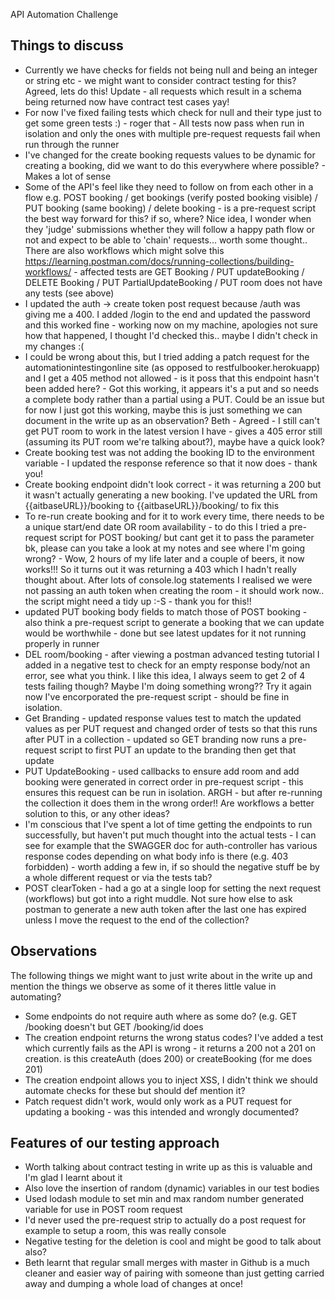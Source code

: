 API Automation Challenge

## Things to discuss
- Currently we have checks for fields not being null and being an integer or string etc - we might want to consider contract testing for this? Agreed, lets do this! Update - all requests which result in a schema being returned now have contract test cases yay!
- For now I've fixed failing tests which check for null and their type just to get some green tests :) - roger that - All tests now pass when run in isolation and only the ones with multiple pre-request requests fail when run through the runner
- I've changed for the create booking requests values to be dynamic for creating a booking, did we want to do this everywhere where possible? - Makes a lot of sense
- Some of the API's feel like they need to follow on from each other in a flow e.g. POST booking / get bookings (verify posted booking visible) / PUT booking (same booking) / delete booking - is a pre-request script the best way forward for this? if so, where? Nice idea, I wonder when they 'judge' submissions whether they will follow a happy path flow or not and expect to be able to 'chain' requests... worth some thought.. There are also workflows which might solve this https://learning.postman.com/docs/running-collections/building-workflows/ - affected tests are GET Booking / PUT updateBooking / DELETE Booking / PUT PartialUpdateBooking / PUT room does not have any tests (see above)
- I updated the auth -> create token post request because /auth was giving me a 400.  I added /login to the end and updated the password and this worked fine - working now on my machine, apologies not sure how that happened, I thought I'd checked this.. maybe I didn't check in my changes :(
- I could be wrong about this, but I tried adding a patch request for the automationintestingonline site (as opposed to restfulbooker.herokuapp) and I get a 405 method not allowed - is it poss that this endpoint hasn't been added here? - Got this working, it appears it's a put and so needs a complete body rather than a partial using a PUT. Could be an issue but for now I just got this working, maybe this is just something we can document in the write up as an observation? Beth - Agreed - I still can't get PUT room to work in the latest version I have - gives a 405 error still (assuming its PUT room we're talking about?), maybe have a quick look?
- Create booking test was not adding the booking ID to the environment variable - I updated the response reference so that it now does - thank you!
- Create booking endpoint didn't look correct - it was returning a 200 but it wasn't actually generating a new booking.  I've updated the URL from {{aitbaseURL}}/booking to {{aitbaseURL}}/booking/ to fix this
- To re-run create booking and for it to work every time, there needs to be a unique start/end date OR room availability - to do this I tried a pre-request script for POST booking/ but cant get it to pass the parameter bk, please can you take a look at my notes and see where I'm going wrong? - Wow, 2 hours of my life later and a couple of beers, it now works!!! So it turns out it was returning a 403 which I hadn't really thought about. After lots of console.log statements I realised we were not passing an auth token when creating the room - it should work now.. the script might need a tidy up :-S - thank you for this!!
- updated PUT booking body fields to match those of POST booking - also think a pre-request script to generate a booking that we can update would be worthwhile - done but see latest updates for it not running properly in runner
- DEL room/booking - after viewing a postman advanced testing tutorial I added in a negative test to check for an empty response body/not an error, see what you think. I like this idea, I always seem to get 2 of 4 tests failing though? Maybe I'm doing something wrong?? Try it again now I've encorporated the pre-request script - should be fine in isolation.
- Get Branding - updated response values test to match the updated values as per PUT request and changed order of tests so that this runs after PUT in a collection - updated so GET branding now runs a pre-request script to first PUT an update to the branding then get that update
- PUT UpdateBooking - used callbacks to ensure add room and add booking were generated in correct order in pre-request script - this ensures this request can be run in isolation.  ARGH - but after re-running the collection it does them in the wrong order!! Are workflows a better solution to this, or any other ideas?
- I'm conscious that I've spent a lot of time getting the endpoints to run successfully, but haven't put much thought into the actual tests - I can see for example that the SWAGGER doc for auth-controller has various response codes depending on what body info is there (e.g. 403 forbidden) - worth adding a few in, if so should the negative stuff be by a whole different request or via the tests tab?
- POST clearToken - had a go at a single loop for setting the next request (workflows) but got into a right muddle.  Not sure how else to ask postman to generate a new auth token after the last one has expired unless I move the request to the end of the collection?

## Observations
The following things we might want to just write about in the write up and mention the things we observe as some of it theres little value in automating?
- Some endpoints do not require auth where as some do? (e.g. GET /booking doesn't but GET /booking/id does
- The creation endpoint returns the wrong status codes? I've added a test which currently fails as the API is wrong - it returns a 200 not a 201 on creation. is this createAuth (does 200) or createBooking (for me does 201)
- The creation endpoint allows you to inject XSS, I didn't think we should automate checks for these but should def mention it?
- Patch request didn't work, would only work as a PUT request for updating a booking - was this intended and wrongly documented?

## Features of our testing approach
- Worth talking about contract testing in write up as this is valuable and I'm glad I learnt about it
- Also love the insertion of random (dynamic) variables in our test bodies
- Used lodash module to set min and max random number generated variable for use in POST room request
- I'd never used the pre-request strip to actually do a post request for example to setup a room, this was really console
- Negative testing for the deletion is cool and might be good to talk about also?
- Beth learnt that regular small merges with master in Github is a much cleaner and easier way of pairing with someone than just getting carried away and dumping a whole load of changes at once!
